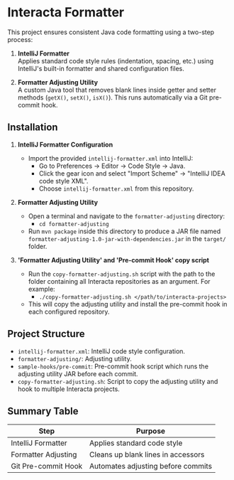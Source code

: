 # Interacta Formatter

This project ensures consistent Java code formatting using a two-step process:

1. **IntelliJ Formatter**  
   Applies standard code style rules (indentation, spacing, etc.) using IntelliJ's built-in formatter and shared configuration files.

2. **Formatter Adjusting Utility**  
   A custom Java tool that removes blank lines inside getter and setter methods (`getX()`, `setX()`, `isX()`). This runs automatically via a Git pre-commit hook.

## Installation

1. **IntelliJ Formatter Configuration**
   - Import the provided `intellij-formatter.xml` into IntelliJ:
     - Go to Preferences → Editor → Code Style → Java.
     - Click the gear icon and select "Import Scheme" → "IntelliJ IDEA code style XML".
     - Choose `intellij-formatter.xml` from this repository.

2. **Formatter Adjusting Utility**
   - Open a terminal and navigate to the `formatter-adjusting` directory:
     - `cd formatter-adjusting`
   - Run `mvn package` inside this directory to produce a JAR file named `formatter-adjusting-1.0-jar-with-dependencies.jar` in the `target/` folder.

3. **'Formatter Adjusting Utility' and 'Pre-commit Hook' copy script**
   - Run the `copy-formatter-adjusting.sh` script with the path to the folder containing all Interacta repositories as an argument. For example:
     - `./copy-formatter-adjusting.sh </path/to/interacta-projects>`
   - This will copy the adjusting utility and install the pre-commit hook in each configured repository.

## Project Structure

- `intellij-formatter.xml`: IntelliJ code style configuration.
- `formatter-adjusting/`: Adjusting utility.
- `sample-hooks/pre-commit`: Pre-commit hook script which runs the adjusting utility JAR before each commit.
- `copy-formatter-adjusting.sh`: Script to copy the adjusting utility and hook to multiple Interacta projects.

## Summary Table

| Step                    | Purpose                            |
|-------------------------|------------------------------------|
| IntelliJ Formatter      | Applies standard code style        |
| Formatter Adjusting     | Cleans up blank lines in accessors |
| Git Pre-commit Hook     | Automates adjusting before commits |

